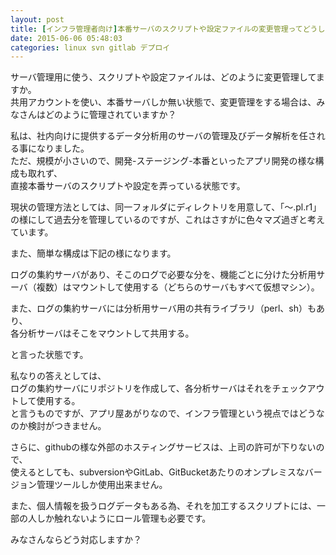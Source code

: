 ```yaml
---
layout: post
title: [インフラ管理者向け]本番サーバのスクリプトや設定ファイルの変更管理ってどうしてますか？
date: 2015-06-06 05:48:03
categories: linux svn gitlab デプロイ
---
```

<p>サーバ管理用に使う、スクリプトや設定ファイルは、どのように変更管理してますか。<br>
共用アカウントを使い、本番サーバしか無い状態で、変更管理をする場合は、みなさんはどのように管理されていますか？</p>

<p>私は、社内向けに提供するデータ分析用のサーバの管理及びデータ解析を任される事になりました。<br>
ただ、規模が小さいので、開発-ステージング-本番といったアプリ開発の様な構成も取れず、<br>
直接本番サーバのスクリプトや設定を弄っている状態です。</p>

<p>現状の管理方法としては、同一フォルダにディレクトリを用意して、「～.pl.r1」の様にして過去分を管理しているのですが、これはさすがに色々マズ過ぎと考えています。</p>

<p>また、簡単な構成は下記の様になります。</p>

<p>ログの集約サーバがあり、そこのログで必要な分を、機能ごとに分けた分析用サーバ（複数）はマウントして使用する（どちらのサーバもすべて仮想マシン）。</p>

<p>また、ログの集約サーバには分析用サーバ用の共有ライブラリ（perl、sh）もあり、<br>
各分析サーバはそこをマウントして共用する。</p>

<p>と言った状態です。</p>

<p>私なりの答えとしては、<br>
ログの集約サーバにリポジトリを作成して、各分析サーバはそれをチェックアウトして使用する。<br>
と言うものですが、アプリ屋あがりなので、インフラ管理という視点ではどうなのか検討がつきません。</p>

<p>さらに、githubの様な外部のホスティングサービスは、上司の許可が下りないので、<br>
使えるとしても、subversionやGitLab、GitBucketあたりのオンプレミスなバージョン管理ツールしか使用出来ません。</p>

<p>また、個人情報を扱うログデータもある為、それを加工するスクリプトには、一部の人しか触れないようにロール管理も必要です。</p>

<p>みなさんならどう対応しますか？</p>
